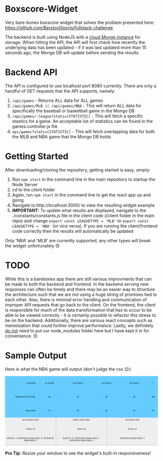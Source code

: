 # Boxscore-Widget

Very bare-bones boxscore widget that solves the problem presented here: https://github.com/BarstoolSports/fullstack-challenge

The backend is built using NodeJS with a [cloud Mongo instance](https://www.mongodb.com/cloud/atlas) for storage. When hitting the API, the API will first check how recently the underlying data has been updated - if it was last updated more than 15 seconds ago, the Mongo DB will update before sending the results.

# Backend API

The API is configured to use localhost port 8080 currently. There are only a handful of GET requests that the API supports, namely:
1. `/api/games` - Returns ALL data for ALL games
2. `/api/games/MLB || /api/games/NBA` - This will return ALL data for specifically the baseball or basketball game in the Mongo DB
3. `/api/games/:league?stats=[STATISTIC]` - This will fetch a specific stastics for a game. An acceptable list of statistics can be found in the games.controller.js file
4. `api/games?stats=[STATISTIC]` - This will fetch overlapping data for both the MLB and NBA game that the Mongo DB holds

# Getting Started

After downloading/cloning the repository, getting started is easy, simply:
1. Run `npm start` in the command line in the main repository to startup the Node Server
2. cd to the client folder
3. Again, run `npm start` in the command line to get the react app up and going
4. Navigate to http://localhost:3000/ to view the resulting widget example
5. <b>IMPORTANT:</b> To update what results are displayed, navigate to the ./constants/constants.js file in the client code (/client folder in the main repo) and change `export const LEAGUETYPE = 'MLB'` to `export const LEAGUETYPE = 'NBA'` (or vice versa). If you are running the client/frontend code correctly then the results will automatically be updated

Only 'NBA' and 'MLB' are currently supported, any other types will break the widget unfortunately 😞

# TODO
While this is a barebones app there are still various improvments that can be made to both the backend and frontend. In the backend serving new responses can often be timely and there may be an easier way to structure the architecture such that we are not using a huge string of promises tied to each other. Also, there is minimal error handling and communication of improper API requests that go back to the client. On the frontend, the client is responsible for much of the data transformation that has to occur to be able to be viewed correctly - it is certainly possible to refactor this stress to be on the backend. Additionally, there are various react concepts such as memoization that could further improve performance. Lastly, we definitely <u>do not</u> need to put our node_modules folder here but I have kept it in for convenience. 😊

# Sample Output
Here is what the NBA game will output (don't judge the css 😉):

![alt text](https://github.com/angelojcruzjr/Boxscore-Widget/blob/master/screenshots/App%20Screencapture.PNG?raw=true)

<b>Pro Tip:</b> Resize your window to see the widget's built-in responsiveness!
